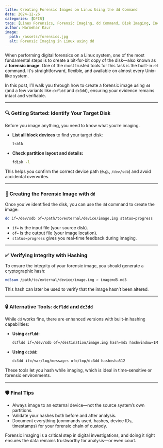 ```yaml
---
title: Creating Forensic Images on Linux Using the dd Command  
date: 2024-12-26  
categories: [DFIR]  
tags: [Linux Forensics, Forensic Imaging, dd Command, Disk Imaging, Incident Response]  
author: Harmehar Kaur  
image:  
  path: /assets/forensics.jpg  
  alt: Forensic Imaging in Linux using dd  
---
```


When performing digital forensics on a Linux system, one of the most fundamental steps is to create a bit-for-bit copy of the disk—also known as a **forensic image**. One of the most trusted tools for this task is the built-in `dd` command. It's straightforward, flexible, and available on almost every Unix-like system.

In this post, I’ll walk you through how to create a forensic image using `dd` (and a few variants like `dcfldd` and `dc3dd`), ensuring your evidence remains intact and verifiable.

---

### 🔍 Getting Started: Identify Your Target Disk

Before you image anything, you need to know what you’re imaging.

- **List all block devices** to find your target disk:
  ```bash
  lsblk
  ```

- **Check partition layout and details:**
  ```bash
  fdisk -l
  ```

This helps you confirm the correct device path (e.g., `/dev/sdb`) and avoid accidental overwrites.

---

### 💾 Creating the Forensic Image with `dd`

Once you’ve identified the disk, you can use the `dd` command to create the image:

```bash
dd if=/dev/sdb of=/path/to/external/device/image.img status=progress
```

- `if=` is the input file (your source disk).
- `of=` is the output file (your image location).
- `status=progress` gives you real-time feedback during imaging.

---

### ✅ Verifying Integrity with Hashing

To ensure the integrity of your forensic image, you should generate a cryptographic hash:

```bash
md5sum /path/to/external/device/image.img > imagemd5.md5
```

This hash can later be used to verify that the image hasn’t been altered.

---

### 🔒 Alternative Tools: `dcfldd` and `dc3dd`

While `dd` works fine, there are enhanced versions with built-in hashing capabilities:

- **Using `dcfldd`:**
  ```bash
  dcfldd if=/dev/sdb of=/destination/image.img hash=md5 hashwindow=1M hashlog=/destination-folder/file.hash status=on
  ```

- **Using `dc3dd`:**
  ```bash
  dc3dd if=/var/log/messages of=/tmp/dc3dd hash=sha512
  ```

These tools let you hash while imaging, which is ideal in time-sensitive or forensic environments.

---

### 🛡️ Final Tips

- Always image to an external device—not the source system’s own partitions.
- Validate your hashes both before and after analysis.
- Document everything (commands used, hashes, device IDs, timestamps) for your forensic chain of custody.

Forensic imaging is a critical step in digital investigations, and doing it right ensures the data remains trustworthy for analysis—or even court.
